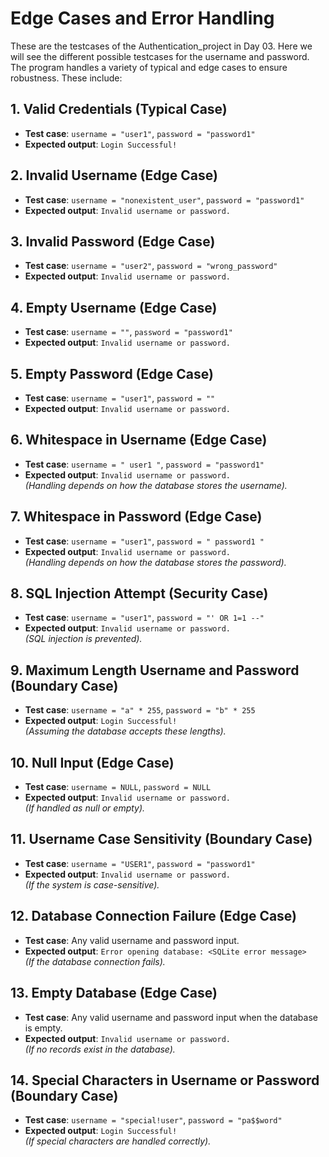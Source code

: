# Edge Cases and Error Handling

These are the testcases of the Authentication_project in Day 03.
Here we will see the different possible testcases for the username and password.
The program handles a variety of typical and edge cases to ensure robustness. These include:

## 1. Valid Credentials (Typical Case)
- **Test case**: `username = "user1"`, `password = "password1"`
- **Expected output**: `Login Successful!`

## 2. Invalid Username (Edge Case)
- **Test case**: `username = "nonexistent_user"`, `password = "password1"`
- **Expected output**: `Invalid username or password.`

## 3. Invalid Password (Edge Case)
- **Test case**: `username = "user2"`, `password = "wrong_password"`
- **Expected output**: `Invalid username or password.`

## 4. Empty Username (Edge Case)
- **Test case**: `username = ""`, `password = "password1"`
- **Expected output**: `Invalid username or password.`

## 5. Empty Password (Edge Case)
- **Test case**: `username = "user1"`, `password = ""`
- **Expected output**: `Invalid username or password.`

## 6. Whitespace in Username (Edge Case)
- **Test case**: `username = " user1 "`, `password = "password1"`
- **Expected output**: `Invalid username or password.`  
  *(Handling depends on how the database stores the username).*

## 7. Whitespace in Password (Edge Case)
- **Test case**: `username = "user1"`, `password = " password1 "`
- **Expected output**: `Invalid username or password.`  
  *(Handling depends on how the database stores the password).*

## 8. SQL Injection Attempt (Security Case)
- **Test case**: `username = "user1"`, `password = "' OR 1=1 --"`
- **Expected output**: `Invalid username or password.`  
  *(SQL injection is prevented).*

## 9. Maximum Length Username and Password (Boundary Case)
- **Test case**: `username = "a" * 255`, `password = "b" * 255`
- **Expected output**: `Login Successful!`  
  *(Assuming the database accepts these lengths).*

## 10. Null Input (Edge Case)
- **Test case**: `username = NULL`, `password = NULL`
- **Expected output**: `Invalid username or password.`  
  *(If handled as null or empty).*

## 11. Username Case Sensitivity (Boundary Case)
- **Test case**: `username = "USER1"`, `password = "password1"`
- **Expected output**: `Invalid username or password.`  
  *(If the system is case-sensitive).*

## 12. Database Connection Failure (Edge Case)
- **Test case**: Any valid username and password input.
- **Expected output**: `Error opening database: <SQLite error message>`  
  *(If the database connection fails).*

## 13. Empty Database (Edge Case)
- **Test case**: Any valid username and password input when the database is empty.
- **Expected output**: `Invalid username or password.`  
  *(If no records exist in the database).*

## 14. Special Characters in Username or Password (Boundary Case)
- **Test case**: `username = "special!user"`, `password = "pa$$word"`
- **Expected output**: `Login Successful!`  
  *(If special characters are handled correctly).*
